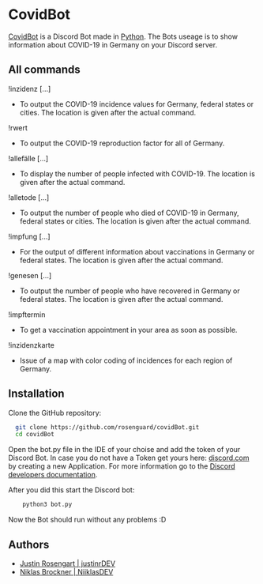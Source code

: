 # CovidBot

[CovidBot](https://justinr.de/bot.html) is a Discord Bot made in [Python](https://python.org).
The Bots useage is to show information about COVID-19 in Germany on your Discord server.


## All commands

!inzidenz [...]
- To output the COVID-19 incidence values for Germany, federal states or cities. The location is given after the actual command.

!rwert
- To output the COVID-19 reproduction factor for all of Germany.

!allefälle [...]
- To display the number of people infected with COVID-19. The location is given after the actual command.

!alletode [...]
- To output the number of people who died of COVID-19 in Germany, federal states or cities. The location is given after the actual command.

!impfung [...]
- For the output of different information about vaccinations in Germany or federal states. The location is given after the actual command.

!genesen [...]
- To output the number of people who have recovered in Germany or federal states. The location is given after the actual command.

!impftermin
- To get a vaccination appointment in your area as soon as possible.

!inzidenzkarte
- Issue of a map with color coding of incidences for each region of Germany.

## Installation

Clone the GitHub repository:

```bash
  git clone https://github.com/rosenguard/covidBot.git
  cd covidBot
```

Open the bot.py file in the IDE of your choise and add the token of your Discord Bot.
In case you do not have a Token get yours here: [discord.com](https://discord.com/developers)
by creating a new Application. For more information go to the 
[Discord developers documentation](https://discord.com/developers/docs/intro).

After you did this start the Discord bot:
```bash
    python3 bot.py
```

Now the Bot should run without any problems :D 
    
## Authors

- [Justin Rosengart | justinrDEV](https://www.github.com/justinrDEV)
- [Niklas Brockner | NiiklasDEV](https://www.github.com/NiiklasDEV)
